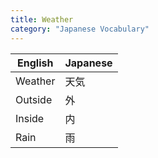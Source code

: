 ```yaml
---
title: Weather
category: "Japanese Vocabulary"
---
```


| English | Japanese |
|---------|----------|
| Weather | <x-ruby reading="てんき">天気</x-ruby> |
| Outside | <x-ruby reading="そと">外</x-ruby> |
| Inside | <x-ruby reading="うち">内</x-ruby> |
| Rain | <x-ruby reading="あめ">雨</x-ruby> |
